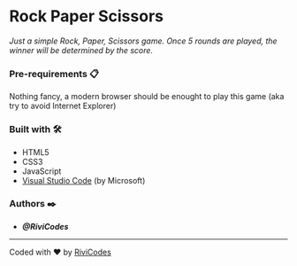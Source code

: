 # Rock Paper Scissors

_Just a simple Rock, Paper, Scissors game. Once 5 rounds are played, the winner will be determined by the score._

### Pre-requirements 📋

Nothing fancy, a modern browser should be enought to play this game (aka try to avoid Internet Explorer)

### Built with 🛠️

* HTML5
* CSS3
* JavaScript
* [Visual Studio Code](https://code.visualstudio.com/) (by Microsoft)

### Authors ✒️

* ***@RiviCodes***

---

Coded with ❤️ by [RiviCodes](https://github.com/RiviCodes)

